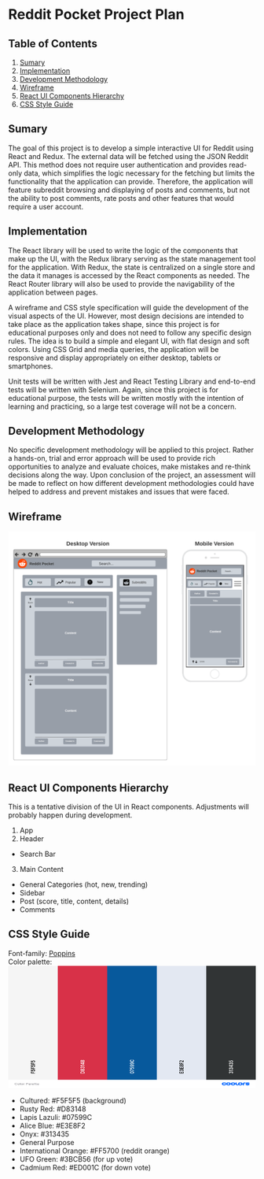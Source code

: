 # Reddit Pocket Project Plan

## Table of Contents
1. [Sumary](#sumary)
2. [Implementation](#implementation)
3. [Development Methodology](#development-methodology)
4. [Wireframe](#wireframe)
5. [React UI Components Hierarchy](#react-ui-components-hierarchy)
6. [CSS Style Guide](#css-style-guide)

## Sumary

The goal of this project is to develop a simple interactive UI for Reddit using React and Redux. 
The external data will be fetched using the JSON Reddit API. This method does not require user authentication and provides read-only data, which simplifies the
logic necessary for the fetching but limits the functionality that the application can provide. Therefore, the application will feature subreddit browsing 
and displaying of posts and comments, but not the ability to post comments, rate posts and other features that would require a user account.

## Implementation

The React library will be used to write the logic of the components that make up the UI, with the Redux library serving as the state management tool for the application. With Redux, the state is centralized on a single store and the data it manages is accessed by the React components as needed. The React Router library will also be used to provide the navigability of the application between pages.

A wireframe and CSS style specification will guide the development of the visual aspects of the UI. However, most design decisions are intended to take place as the application takes shape, since this project is for educational purposes only and does not need to follow any specific design rules. The idea is to build a simple and elegant UI, with flat design and soft colors. Using CSS Grid and media queries, the application will be responsive and display appropriately on either desktop, tablets or smartphones.

Unit tests will be written with Jest and React Testing Library and end-to-end tests will be written with Selenium. Again, since this project is for educational purpose, the tests will be written mostly with the intention of learning and practicing, so a large test coverage will not be a concern.

## Development Methodology 

No specific development methodology will be applied to this project. Rather a hands-on, trial and error approach will be used to provide rich opportunities to analyze and evaluate choices, make mistakes and re-think decisions along the way. Upon conclusion of the project, an assessment will be made to reflect on how different development methodologies could have helped to address and prevent mistakes and issues that were faced.

## Wireframe 

<img src="./wireframe-desktop-mobile.png" alt="wireframe" width="600px" />

## React UI Components Hierarchy

This is a tentative division of the UI in React components. Adjustments will probably happen during development.

1. App
2. Header
- Search Bar
3. Main Content
- General Categories (hot, new, trending)
- Sidebar
- Post (score, title, content, details) 
- Comments

## CSS Style Guide

Font-family: [Poppins](https://fonts.google.com/specimen/Poppins?category=Sans+Serif#standard-styles) <br>
Color palette: <img src="./color-palette.png" alt="color palette" />
* Cultured: #F5F5F5 (background)
* Rusty Red: #D83148
* Lapis Lazuli: #07599C
* Alice Blue: #E3E8F2
* Onyx: #313435
* General Purpose
* International Orange: #FF5700 (reddit orange)
* UFO Green: #3BCB56 (for up vote)
* Cadmium Red: #ED001C (for down vote)






